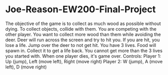 # Joe-Reason-EW200-Final-Project
The objective of the game is to collect as much wood as possible without dying.
To collect objects, collide with them.
You are competing with the other player. You want to collect more wood than them while avoiding the deer.
Deer will run across the screen and try to hit you. If you are hit, you lose a life. Jump over the deer to not get hit.
You have 3 lives. Food will spawn in. Collect it to get a life back. You cannot get more than the 3 lives you started with.
When one player dies, it's game over.
Controls:
  Player 1: Up (jump), Left (move left), Right (move right)
  Player 2: W (jump), A (move left), D (move right)
